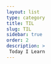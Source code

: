 ```yaml
---
layout: list
type: category
title: TIL
slug: TIL
sidebar: true
order: 2
description: >
 Today I Learn
---
```


